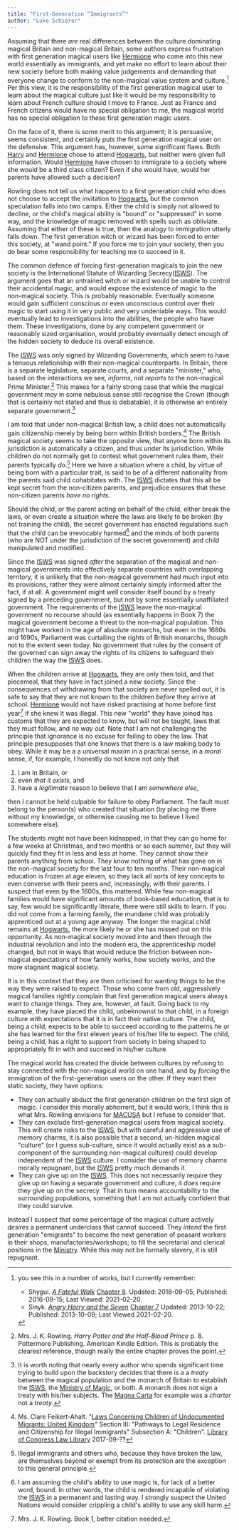 ```yaml
---
title: "First-Generation “Immigrants”" 
author: "Luke Schierer"
---
```


Assuming that there *are* real differences between the culture dominating
magical Britain and non-magical Britain, some authors express 
frustration with first generation magical users like [Hermione] who 
come into this new world essentially as immigrants, and yet make no 
effort to learn about their new society before both making value 
judgements and demanding that everyone change to conform to the 
non-magical value system and culture.[^210220-2] Per this view, it is 
the responsibility of the first generation magical user to learn about 
the magical culture just like it would be my responsibility to learn about
French culture should I move to France. Just as France and French 
citizens would have no special obligation to me, the magical world has 
no special obligation to these first generation magic users.  

On the face of it, there is some merit to this argument; it is 
persuasive, seems consistent, and certainly puts the first generation 
magical user on the defensive.  This argument has, however, some 
significant flaws.  Both [Harry] and [Hermione] chose to attend 
[Hogwarts], but neither were given full information. Would [Hermione] 
have chosen to immigrate to a society where she would be a third
class citizen?  Even if she would have, would her parents have allowed 
such a decision?  

Rowling does not tell us what happens to a first generation child who does 
not choose to accept the invitation to [Hogwarts], but the common 
speculation falls into two camps.  Either the child is simply not 
allowed to decline, or the child's magical ability is "bound" or 
"suppressed" in some way, and the knowledge of magic removed with 
spells such as obliviate.  Assuming that either of these is true, then 
the analogy to immigration utterly falls down.  The first generation
witch or wizard has been forced to enter this society, at "wand point." 
If you force me to join your society, then you *do* bear some 
responsibility for teaching me to succeed in it.  

The common defence of forcing first-generation magicals to join the new 
society is the International Statute of Wizarding Secrecy\([ISWS]\).  The 
argument goes that an untrained witch or wizard would be unable to 
control their accidental magic, and would expose the existence of magic 
to the non-magical society.  This is probably reasonable.  Eventually 
someone would gain sufficient conscious or even unconscious control 
over their magic to start using it in very public and very undeniable 
ways.  This would eventually lead to investigations into the abilities, 
the people who have them. These investigations, done by any competent 
government or reasonably sized organisation, would probably eventually
detect enough of the hidden society to deduce its overall existence. 

The [ISWS] was only signed by Wizarding Governments, which seem to have a 
tenuous relationship with their non-magical counterparts.  In Britain, 
there is a separate legislature, separate courts, and a separate 
"minister," who, based on the interactions we see, *informs*, not 
*reports to* the non-magical Prime Minister.[^210323-5]  This makes for 
a fairly strong case that while the magical government *may* in some 
nebulous sense still recognise the Crown (though that is certainly not 
stated and thus is debatable), it is otherwise an entirely separate 
government.[^240508-1]  

I am told that under non-magical British law, a child does not 
automatically gain citizenship merely by being born within British 
borders.[^210323-6] The British magical society seems to take the 
opposite view, that anyone born within its jurisdiction *is* 
automatically a citizen, and thus *under* its jurisdiction.  While 
children do not normally get to contest what government rules them, 
their parents typically *do*.[^240508-2] Here we have a situation where a child, by virtue of being 
born with a particular trait, is said to be of a different nationality 
from the parents said child cohabitates with. The [ISWS] dictates that 
this all be kept secret from the non-citizen parents, and prejudice 
ensures that these non-citizen parents *have no rights.* 

[^240508-2]: Illegal immigrants and others who, because they have broken the law, are themselves beyond or exempt from its protection are the exception to this general principle. 

Should the child, or the parent acting on behalf of the child, either 
break the laws, or even create a situation where the laws are likely to 
be broken (by not training the child), the secret government has 
enacted regulations such that the child can be irrevocably harmed[^240508-3] and the minds of both parents (who are 
NOT under the jurisdiction of the secret government) and child 
manipulated and modified. 

[^240508-3]: I am assuming the child's ability to use magic is, for lack of a better word, bound.  In other words, the child is rendered incapable of violating the [ISWS] in a permanent and lasting way. I strongly suspect the United Nations would consider crippling a child's ability to use any skill harm. 

Since the [ISWS] was signed *after* the separation of the magical and 
non-magical governments into effectively separate countries with 
overlapping territory, it is unlikely that the non-magical government 
had much input into its provisions, rather they were almost certainly 
simply informed after the fact, if at all.  A government might well 
consider itself bound by a treaty signed by a preceding government, but 
not by some essentially unaffiliated government.  The requirements of 
the [ISWS] leave the non-magical government no recourse should (as 
essentially happens in Book 7) the magical government become a threat 
to the non-magical population. This might have worked in the age of 
absolute monarchs, but even in the 1680s and 1690s, Parliament was 
curtailing the rights of British monarchs, though not to the extent seen 
today. No government that rules by the consent of the governed can sign 
away the rights of its citizens to safeguard their children the way the 
[ISWS] does. 

When the children arrive at [Hogwarts], they are only then told, and 
that piecemeal, that they have in fact joined a new society.  Since 
the consequences of withdrawing from that society are never spelled out,
it is safe to say that they are not known to the children *before* they 
arrive at school.  [Hermione] would not have risked practising at home 
before first year[^210323-8] if she knew it was illegal.  This new 
"world" they have joined has customs that they are expected to know, 
but will not be taught, laws that they must follow, and *no way out*.  Note that I am not challenging the principle that ignorance is no excuse for failing to obey the law.  That principle presupposes that one knows that there is a law making body to obey.  While it may be a a universal maxim in a practical sense, in a *moral* sense, if, for example, I honestly do not know not only that 
 1. I am in Britain, or 
 2. even *that it exists,* and 
 3. have a *legitimate* reason to believe that I am *somewhere else,* 

then I cannot be held culpable for failure to obey Parliament.  The fault must belong to the person(s) who created that situation (by placing me there without my knowledge, or otherwise causing me to believe I lived somewhere else). 

[Hermione]: <../../people/granger/hermione_jean>

[Hogwarts]: <../../hogwarts>

The students might not have been kidnapped, in that they can go home for a few 
weeks at Christmas, and two months or so each summer, but they will 
quickly find they fit in less and less at home.  They cannot show their 
parents anything from school. They know nothing of what has gone on in 
the non-magical society for the last four to ten months. Their 
non-magical education is frozen at age eleven, so they lack all sorts 
of key concepts to even converse with their peers and, increasingly, 
with their parents.  I suspect that even by the 1600s, this mattered.  While few non-magical families would have significant amounts of book-based education, that is to say, few would be significantly literate, there were still skills to learn.  If you did not come from a farming family, the mundane child was probably apprenticed out at a 
young age anyway.  The longer the magical child remains at [Hogwarts], the more likely he or she has missed out on this opportunity.  As non-magical society moved into and then 
through the industrial revolution and into the modern era, the apprenticeship model changed, but not in ways that would reduce the friction between non-magical expectations of how family works, how society works, and 
the more stagnant magical society. 

It is in this context that they are then criticised for wanting things 
to be the way they were raised to expect. Those who come from old, 
aggressively magical families rightly complain that first generation 
magical users always want to change things.  They are, however, at 
fault.  Going back to my example, they have placed the child, unbeknownst to that child, in a foreign culture with expectations that it is in fact their native culture.  The child, being a child, expects to be able to succeed according to the patterns he or she has learned for the first eleven years of his/her life to expect.  The child, being a child, has a right to support from society in being shaped to appropriately fit in with and succeed in his/her culture.  

The magical world has created the divide between cultures by refusing to stay 
connected with the non-magical world on one hand, and by *forcing* the 
immigration of the first-generation users on the other.  If they want 
their static society, they have options:

* They can actually abduct the first generation children on the first 
  sign of magic.  I consider this morally abhorrent, but it would 
  work.  I think this is what Mrs. Rowling envisions for [MACUSA] but I 
  refuse to consider that.
* They can exclude first-generation magical users from magical society. 
  This  will create risks to the [ISWS], but with careful and aggressive 
  use of memory charms, it is also possible that a second, un-hidden 
  magical "culture" (or I guess sub-culture, since it would actually 
  exist as a sub-component of the surrounding non-magical cultures) 
  could develop independent of the [ISWS] culture. I consider the use of 
  memory charms morally repugnant, but the [ISWS] pretty much demands it. 
* They can give up on the [ISWS].  This does not necessarily require they 
  give up on having a separate government and culture, it *does* 
  require they give up on the secrecy.  That in turn means 
  accountability to the surrounding populations, something that I am 
  not actually confident that they could survive.  

Instead I suspect that some percentage of the magical culture actively *desires* a permanent underclass that cannot succeed.  They *intend* the first generation "emigrants" to become the next generation of peasant workers in their shops, manufactories/workshops; to fill the secretarial and clerical positions in the [Ministry].  While this may not be formally slavery, it is still repugnant. 

[Ministry]: ../government/

[MACUSA]: <../../macusa>

[Harry]: <../../people/potter/harry_james>

[^210323-5]: Mrs. J. K. Rowling. _Harry Potter and the Half-Blood Prince_
    p. 8. Pottermore Publishing. American Kindle Edition. 
    This is probably the clearest reference, though really the entire 
    chapter proves the point.

[^210323-6]: Ms. Clare Feikert-Ahalt. 
    "[Laws Concerning Children of Undocumented Migrants: United Kingdom](https://www.loc.gov/law/help/undocumented-migrants/uk.php)"
    Section III: "Pathways to Legal Residence and Citizenship for Illegal
    Immigrants" Subsection A: "Children".
    [Library of Congress Law Library](https://www.loc.gov/law)
    2017-09-?? 

[^210323-7]: [Harry Potter Wiki](https://harrypotter.fandom.com/).
    "[International Statute of Wizarding Secrecy]https://harrypotter.fandom.com/wiki/International_Statute_of_Wizarding_Secrecy)"
    Last Edited: 2021-01-18. Last Viewed: 2021-03-23.

[^210323-8]: Mrs. J. K. Rowling. Book 1, better citation needed. 

[^210220-2]: you see this in a number of works, but I currently remember:
    * Shygui. _[A Fateful Walk](https://www.fanfiction.net/s/12150047)_ 
        [Chapter 8](https://www.fanfiction.net/s/12150047/8/A-Fateful-Walk). 
        Updated: 2018-09-05; Published: 2016-09-15; Last Viewed: 2021-02-20.
    * Sinyk. _[Angry Harry and the Seven](https://www.fanfiction.net/s/9750991)_
        [Chapter 7](https://www.fanfiction.net/s/9750991/17/Angry-Harry-and-the-Seven)
        Updated: 2013-10-22; Published: 2013-10-09; Last Viewed 2021-02-20.

[^240508-1]: It is worth noting that nearly every author who spends significant time trying to build upon the backstory decides that there is a a *treaty* between the magical population and the monarch of Britain to establish the [ISWS], the [Ministry of Magic], or both.   A monarch does not sign a treaty with his/her subjects.  The [Magna Carta] for example was a *charter* not a *treaty*. 

[Magna Carta]: https://www.parliament.uk/magnacarta/

[ISWS]: ../international_statute_of_secrecy/

[Ministry of Magic]: ../government/
